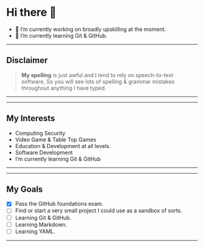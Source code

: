 # Hi there 👋
- 🔭 I’m currently working on broadly upskilling at the moment.
- 🌱 I’m currently learning Git & GitHub.

----
## Disclaimer
>**My spelling** is just awful and I tend to rely on speech-to-text software,
> So you will see lots of spelling & grammar mistakes throughout anything I have typed.
----

----
## My Interests 
- Computing Security
- Video Game & Table Top Games
- Education & Development at all levels.
- Software Development
-  I’m currently learning Git & GitHub
---

----
## My Goals
 - [X] Pass the GitHub foundations exam.
 - [ ] Find or start a very small project I could  use as a sandbox of sorts.
 - [ ] Learning Git & GitHub.
 - [ ] Learning Markdown.
 - [ ] Learning YAML.
---


<!--
**JamesBarrettMsc/JamesBarrettMsc** is a ✨ _special_ ✨ repository because its `README.md` (this file) appears on your GitHub profile.

Here are some ideas to get you started:

- 🔭 I’m currently working on ...
- 🌱 I’m currently learning ...
- 👯 I’m looking to collaborate on ...
- 🤔 I’m looking for help with ...
- 💬 Ask me about ...
- 📫 How to reach me: ...
- 😄 Pronouns: ...
- ⚡ Fun fact: ...
-->
